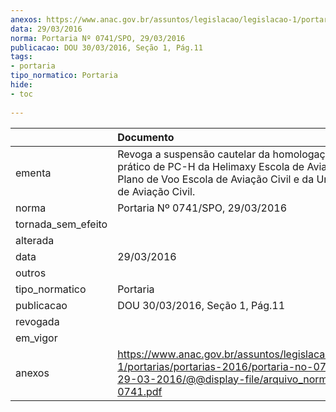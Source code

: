 ```yaml
---
anexos: https://www.anac.gov.br/assuntos/legislacao/legislacao-1/portarias/portarias-2016/portaria-no-0741-spo-29-03-2016/@@display-file/arquivo_norma/PA2016-0741.pdf
data: 29/03/2016
norma: Portaria Nº 0741/SPO, 29/03/2016
publicacao: DOU 30/03/2016, Seção 1, Pág.11
tags:
- portaria
tipo_normatico: Portaria
hide: 
- toc 
 
---
```


|                    | Documento                                                                                                                                                                             |
|:-------------------|:--------------------------------------------------------------------------------------------------------------------------------------------------------------------------------------|
| ementa             | Revoga a suspensão cautelar da homologação do curso prático de PC-H da Helimaxy Escola de Aviação Civil, da Plano de Voo Escola de Aviação Civil e da Unifly Escola de Aviação Civil. |
| norma              | Portaria Nº 0741/SPO, 29/03/2016                                                                                                                                                      |
| tornada_sem_efeito |                                                                                                                                                                                       |
| alterada           |                                                                                                                                                                                       |
| data               | 29/03/2016                                                                                                                                                                            |
| outros             |                                                                                                                                                                                       |
| tipo_normatico     | Portaria                                                                                                                                                                              |
| publicacao         | DOU 30/03/2016, Seção 1, Pág.11                                                                                                                                                       |
| revogada           |                                                                                                                                                                                       |
| em_vigor           |                                                                                                                                                                                       |
| anexos             | https://www.anac.gov.br/assuntos/legislacao/legislacao-1/portarias/portarias-2016/portaria-no-0741-spo-29-03-2016/@@display-file/arquivo_norma/PA2016-0741.pdf                        |